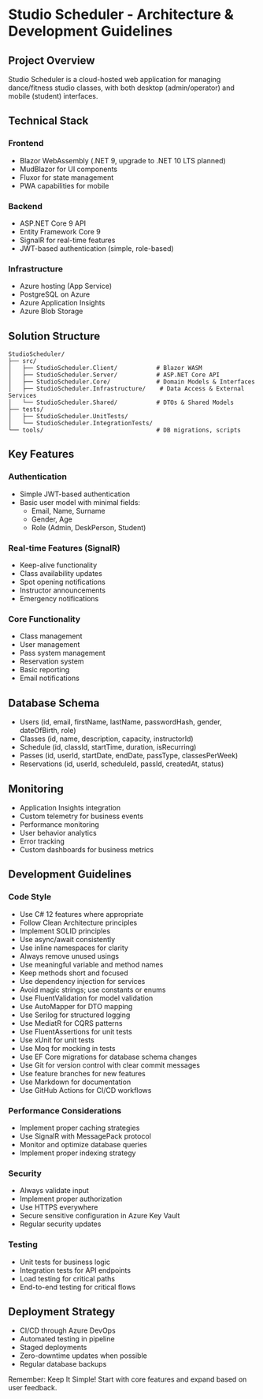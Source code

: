 # Studio Scheduler - Architecture & Development Guidelines

## Project Overview
Studio Scheduler is a cloud-hosted web application for managing dance/fitness studio classes, with both desktop (admin/operator) and mobile (student) interfaces.

## Technical Stack

### Frontend
- Blazor WebAssembly (.NET 9, upgrade to .NET 10 LTS planned)
- MudBlazor for UI components
- Fluxor for state management
- PWA capabilities for mobile

### Backend
- ASP.NET Core 9 API
- Entity Framework Core 9
- SignalR for real-time features
- JWT-based authentication (simple, role-based)

### Infrastructure
- Azure hosting (App Service)
- PostgreSQL on Azure
- Azure Application Insights
- Azure Blob Storage

## Solution Structure
```
StudioScheduler/
├── src/
│   ├── StudioScheduler.Client/           # Blazor WASM
│   ├── StudioScheduler.Server/           # ASP.NET Core API
│   ├── StudioScheduler.Core/             # Domain Models & Interfaces
│   ├── StudioScheduler.Infrastructure/    # Data Access & External Services
│   └── StudioScheduler.Shared/           # DTOs & Shared Models
├── tests/
│   ├── StudioScheduler.UnitTests/
│   └── StudioScheduler.IntegrationTests/
└── tools/                                # DB migrations, scripts
```

## Key Features

### Authentication
- Simple JWT-based authentication
- Basic user model with minimal fields:
  - Email, Name, Surname
  - Gender, Age
  - Role (Admin, DeskPerson, Student)

### Real-time Features (SignalR)
- Keep-alive functionality
- Class availability updates
- Spot opening notifications
- Instructor announcements
- Emergency notifications

### Core Functionality
- Class management
- User management
- Pass system management
- Reservation system
- Basic reporting
- Email notifications

## Database Schema
- Users (id, email, firstName, lastName, passwordHash, gender, dateOfBirth, role)
- Classes (id, name, description, capacity, instructorId)
- Schedule (id, classId, startTime, duration, isRecurring)
- Passes (id, userId, startDate, endDate, passType, classesPerWeek)
- Reservations (id, userId, scheduleId, passId, createdAt, status)

## Monitoring
- Application Insights integration
- Custom telemetry for business events
- Performance monitoring
- User behavior analytics
- Error tracking
- Custom dashboards for business metrics

## Development Guidelines

### Code Style
- Use C# 12 features where appropriate
- Follow Clean Architecture principles
- Implement SOLID principles
- Use async/await consistently
- Use inline namespaces for clarity
- Always remove unused usings
- Use meaningful variable and method names
- Keep methods short and focused
- Use dependency injection for services
- Avoid magic strings; use constants or enums
- Use FluentValidation for model validation
- Use AutoMapper for DTO mapping
- Use Serilog for structured logging
- Use MediatR for CQRS patterns
- Use FluentAssertions for unit tests
- Use xUnit for unit tests
- Use Moq for mocking in tests
- Use EF Core migrations for database schema changes
- Use Git for version control with clear commit messages
- Use feature branches for new features
- Use Markdown for documentation
- Use GitHub Actions for CI/CD workflows

### Performance Considerations
- Implement proper caching strategies
- Use SignalR with MessagePack protocol
- Monitor and optimize database queries
- Implement proper indexing strategy

### Security
- Always validate input
- Implement proper authorization
- Use HTTPS everywhere
- Secure sensitive configuration in Azure Key Vault
- Regular security updates

### Testing
- Unit tests for business logic
- Integration tests for API endpoints
- Load testing for critical paths
- End-to-end testing for critical flows

## Deployment Strategy
- CI/CD through Azure DevOps
- Automated testing in pipeline
- Staged deployments
- Zero-downtime updates when possible
- Regular database backups

Remember: Keep It Simple! Start with core features and expand based on user feedback.
